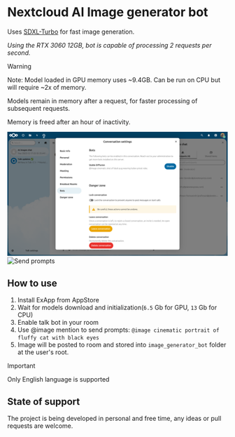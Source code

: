 # Nextcloud AI Image generator bot

Uses [SDXL-Turbo](https://huggingface.co/stabilityai/sdxl-turbo) for fast image generation.

*Using the RTX 3060 12GB, bot is capable of processing 2 requests per second.*

> [!WARNING]
> Note: Model loaded in GPU memory uses ~9.4GB.
> Can be run on CPU but will require ~2x of memory.
>
> Models remain in memory after a request, for faster processing of subsequent requests.
>
> Memory is freed after an hour of inactivity.

![Enable talk bot](/screenshots/ai_image_generator_bot_1.png)
![Send prompts](/screenshots/ai_image_generator_bot_2.png)

## How to use

1. Install ExApp from AppStore
2. Wait for models download and initialization(`6.5` Gb for GPU, `13` Gb for CPU)
3. Enable talk bot in your room
4. Use @image mention to send prompts: `@image cinematic portrait of fluffy cat with black eyes`
5. Image will be posted to room and stored into `image_generator_bot` folder at the user's root.

> [!IMPORTANT]
> Only English language is supported

## State of support

The project is being developed in personal and free time, any ideas or pull requests are welcome.
